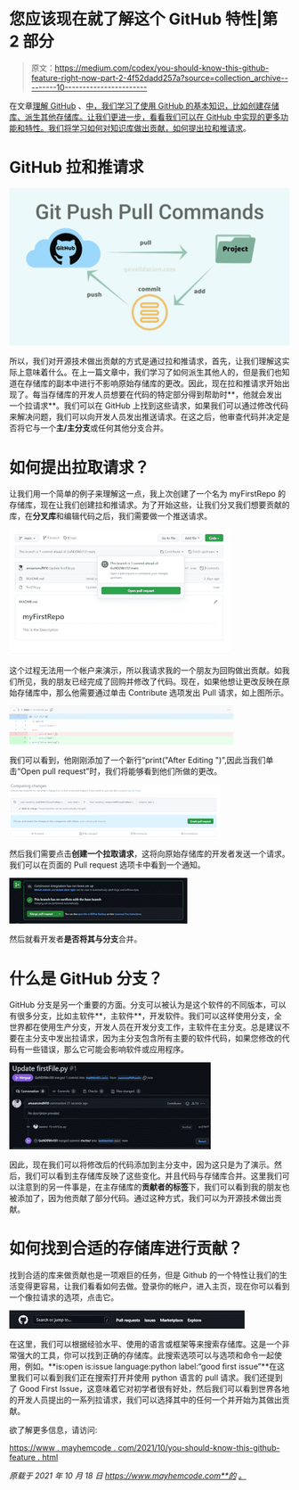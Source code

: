# 您应该现在就了解这个 GitHub 特性|第 2 部分

> 原文：<https://medium.com/codex/you-should-know-this-github-feature-right-now-part-2-4f52dadd257a?source=collection_archive---------10----------------------->

在文章[理解 GitHub](https://www.mayhemcode.com/2021/10/understanding-github-in-nutshell-part-1.html) 、[中，我们学习了使用 GitHub 的基本知识，比如创建存储库、派生其他存储库。让我们更进一步，看看我们可以在 GitHub 中实现的更多功能和特性。我们将学习如何对知识库做出贡献，](https://www.mayhemcode.com/2021/10/understanding-github-in-nutshell-part-1.html)[如何提出拉和推请求](https://www.mayhemcode.com/2021/10/you-should-know-this-github-feature.html)。

# GitHub 拉和推请求

![](img/59b4bcf435e44dc531468b3e66ca8648.png)

所以，我们对开源技术做出贡献的方式是通过拉和推请求，首先，让我们理解这实际上意味着什么。在上一篇文章中，我们学习了如何派生其他人的，但是我们也知道在存储库的副本中进行不影响原始存储库的更改。因此，现在拉和推请求开始出现了。每当存储库的开发人员想要在代码的特定部分得到帮助时**，他就会发出一个拉请求**。我们可以在 GitHub 上找到这些请求，如果我们可以通过修改代码来解决问题，我们可以向开发人员发出推送请求。在这之后，他审查代码并决定是否将它与一个**主/主分支**或任何其他分支合并。

# 如何提出拉取请求？

让我们用一个简单的例子来理解这一点，我上次创建了一个名为 myFirstRepo 的存储库，现在让我们创建拉和推请求。为了开始这些，让我们分叉我们想要贡献的库，在**分叉库**和编辑代码之后，我们需要做一个推送请求。

![](img/88f785409066b00deb0699b7bcb72c7c.png)

这个过程无法用一个帐户来演示，所以我请求我的一个朋友为回购做出贡献。如我们所见，我的朋友已经完成了回购并修改了代码。现在，如果他想让更改反映在原始存储库中，那么他需要通过单击 Contribute 选项发出 Pull 请求，如上图所示。

![](img/5e89b4c5fd9c7675d4233cc5516f2552.png)

我们可以看到，他刚刚添加了一个新行“print("After Editing ")”,因此当我们单击“Open pull request”时，我们将能够看到他们所做的更改。

![](img/0635e71732ae13d8987cd7a2d3cf47a0.png)

然后我们需要点击**创建一个拉取请求**，这将向原始存储库的开发者发送一个请求。我们可以在页面的 Pull request 选项卡中看到一个通知。

![](img/71eaa032ced0b40c1cf025d532a1dffa.png)

然后就看开发者**是否将其与分支**合并。

# 什么是 GitHub 分支？

GitHub 分支是另一个重要的方面。分支可以被认为是这个软件的不同版本，可以有很多分支，比如主软件**，主软件**，开发软件。我们可以这样使用分支，全世界都在使用生产分支，开发人员在开发分支工作，主软件在主分支。总是建议不要在主分支中发出拉请求，因为主分支包含所有主要的软件代码，如果您修改的代码有一些错误，那么它可能会影响软件或应用程序。

![](img/f57003de96b0cd481db001f2637cdbbe.png)

因此，现在我们可以将修改后的代码添加到主分支中，因为这只是为了演示。然后，我们可以看到主存储库反映了这些变化。并且代码与存储库合并。这里我们可以注意到的另一件事是，在主存储库的**贡献者的标签**下，我们可以看到我的朋友也被添加了，因为他贡献了部分代码。通过这种方式，我们可以为开源技术做出贡献。

# 如何找到合适的存储库进行贡献？

找到合适的库来做贡献也是一项艰巨的任务，但是 Github 的一个特性让我们的生活变得更容易，让我们看看如何去做。登录你的帐户，进入主页，现在你可以看到一个像拉请求的选项，点击它。

![](img/6dc8ed85f93b77819c970e0c0c1eb045.png)

在这里，我们可以根据经验水平、使用的语言或框架等来搜索存储库。这是一个非常强大的工具，你可以找到正确的存储库。此搜索选项可以与选项和命令一起使用，例如。**is:open is:issue language:python label:“good first issue”**在这里我们可以看到我们正在搜索打开并使用 python 语言的 pull 请求。我们还提到了 Good First Issue，这意味着它对初学者很有好处，然后我们可以看到世界各地的开发人员提出的一系列拉请求，我们可以选择其中的任何一个并开始为其做出贡献。

欲了解更多信息，请访问:

[https://www . mayhemcode . com/2021/10/you-should-know-this-github-feature . html](https://www.mayhemcode.com/2021/10/you-should-know-this-github-feature.html)

*原载于 2021 年 10 月 18 日 https://www.mayhemcode.com**的* [*。*](https://www.mayhemcode.com/2021/10/you-should-know-this-github-feature.html)